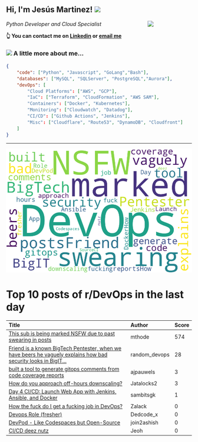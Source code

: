 <!--
**jmartinezl/jmartinezl** is a ✨ _special_ ✨ repository because its `README.md` (this file) appears on your GitHub profile.

Here are some ideas to get you started:

- 🔭 I’m currently working on ...
- 🌱 I’m currently learning ...
- 👯 I’m looking to collaborate on ...
- 🤔 I’m looking for help with ...
- 💬 Ask me about ...
- 📫 How to reach me: ...
- 😄 Pronouns: ...
- ⚡ Fun fact: ...
-->

<h2>Hi, I'm Jesús Martinez! <img src="https://media.giphy.com/media/WUlplcMpOCEmTGBtBW/giphy.gif" width="30"> </h2>
<img align='right' src="https://media.giphy.com/media/NytMLKyiaIh6VH9SPm/giphy.gif" width="120">
<p><em>Python Developer and Cloud Specialist
</em></p>

**👆 You can contact me on [Linkedin](https://www.linkedin.com/in/jes%C3%BAs-martinez-2b7b10104/) or [email me](mailto:jesus.mtz.lorenzo@gmail.com)**

### <img src="https://media.giphy.com/media/VgCDAzcKvsR6OM0uWg/giphy.gif" width="50"> A little more about me...  

```json
{
    "code": ["Python", "Javascript", "GoLang","Bash"],
    "databases": ["MySQL", "SQLServer", "PostgreSQL","Aurora"],
    "devOps": [
        "Cloud Platforms": ["AWS", "GCP"],
        "IaC": ["Terraform", "CloudFormation", "AWS SAM"],
        "Containers": ["Docker", "Kubernetes"],
        "Monitoring": ["Cloudwatch", "Datadog"],
        "CI/CD": ["Github Actions", "Jenkins"],
        "Misc": ["Cloudflare", "Route53", "DynamoDB", "Cloudfront"]
    ]
}
```
---

![Wordcloud](./cloud.png)

# Top 10 posts of r/DevOps in the last day

| Title | Author | Score |
|:---|:---|:---|
| [This sub is being marked NSFW due to past swearing in posts](https://www.reddit.com/r/devops/comments/14eqn7s/this_sub_is_being_marked_nsfw_due_to_past/) | mthode | 574 |
| [Friend is a known BigTech Pentester, when we have beers he vaguely explains how bad security looks in BigIT...](https://www.reddit.com/r/devops/comments/14f0ow9/friend_is_a_known_bigtech_pentester_when_we_have/) | random_devops | 28 |
| [built a tool to generate gitops comments from code coverage reports](https://www.reddit.com/r/devops/comments/14f43o4/built_a_tool_to_generate_gitops_comments_from/) | ajpauwels | 3 |
| [How do you approach off-hours downscaling?](https://www.reddit.com/r/devops/comments/14f42vf/how_do_you_approach_offhours_downscaling/) | Jatalocks2 | 3 |
| [Day 4 CI/CD: Launch Web App with Jenkins, Ansible, and Docker](https://www.reddit.com/r/devops/comments/14f286n/day_4_cicd_launch_web_app_with_jenkins_ansible/) | sambitsgk | 1 |
| [How the fuck do I get a fucking job in DevOps?](https://www.reddit.com/r/devops/comments/14eztf0/how_the_fuck_do_i_get_a_fucking_job_in_devops/) | Zalack | 0 |
| [Devops Role (fresher)](https://www.reddit.com/r/devops/comments/14exgag/devops_role_fresher/) | Dedcode_x | 0 |
| [DevPod - Like Codespaces but Open-Source](https://www.reddit.com/r/devops/comments/14eyrqk/devpod_like_codespaces_but_opensource/) | join2ashish | 0 |
| [CI/CD deez nutz](https://www.reddit.com/r/devops/comments/14f5jco/cicd_deez_nutz/) | Jeoh | 0 |
